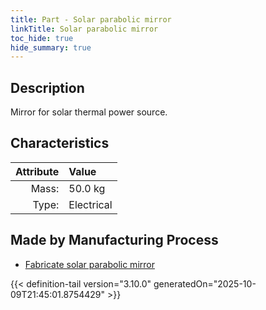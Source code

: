 ```yaml
---
title: Part - Solar parabolic mirror
linkTitle: Solar parabolic mirror
toc_hide: true
hide_summary: true
---
```

<!-- This is generated by the MarsSim HelpGenertor, do not edit. -->

## Description
Mirror for solar thermal power source.

## Characteristics

| Attribute      | Value |
|--------:|:------|
|Mass:|50.0 kg|
|Type:|Electrical|

## Made by Manufacturing Process

- [Fabricate solar parabolic mirror](/docs/definitions/process/fabricate-solar-parabolic-mirror)




{{< definition-tail version="3.10.0" generatedOn="2025-10-09T21:45:01.8754429" >}}



